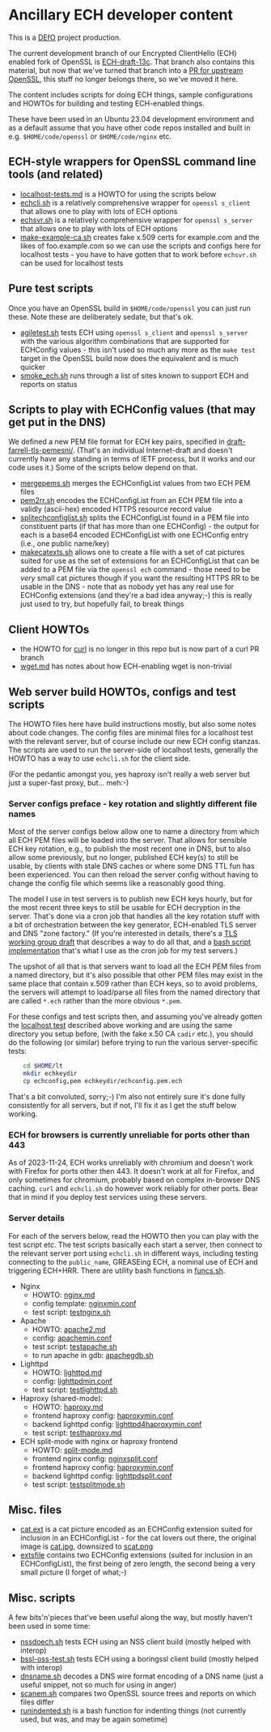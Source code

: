 # Ancillary ECH developer content

This is a [DEfO](https://defo.ie) project production.

The current development branch of our Encrypted ClientHello (ECH) enabled fork
of OpenSSL is
[ECH-draft-13c](https://github.com/sftcd/openssl/tree/ECH-draft-13c). That
branch also contains this material, but now that we've turned that branch into
a [PR for upstream OpenSSL](https://github.com/openssl/openssl/pull/22938),
this stuff no longer belongs there, so we've moved it here.

The content includes scripts for doing ECH things, sample configurations and
HOWTOs for building and testing ECH-enabled things.

These have been used in an Ubuntu 23.04 development environment and as a
default assume that you have other code repos installed and built in e.g.
``$HOME/code/openssl`` or ``$HOME/code/nginx`` etc. 

## ECH-style wrappers for OpenSSL command line tools (and related)

- [localhost-tests.md](howtos/localhost-tests.md) is a HOWTO for using the 
  scripts below
- [echcli.sh](scripts/echcli.sh) is a relatively comprehensive wrapper for ``openssl
  s_client`` that allows one to play with lots of ECH options
- [echsvr.sh](scripts/echsvr.sh) is a relatively comprehensive wrapper for ``openssl
  s_server`` that allows one to play with lots of ECH options
- [make-example-ca.sh](./scripts/make-example-ca.sh) creates fake x.509 certs for
  example.com and the likes of foo.example.com so we can use the scripts and
  configs here for localhost tests - you have to have gotten that to work before
  ``echsvr.sh`` can be used for localhost tests

## Pure test scripts

Once you have an OpenSSL build in ``$HOME/code/openssl`` you can just
run these. Note these are deliberately sedate, but that's ok.

- [agiletest.sh](scripts/agiletest.sh) tests ECH using ``openssl s_client`` and
  ``openssl s_server`` with the various algorithm combinations that are
  supported for ECHConfig values - this isn't used so much any more as 
  the ``make test`` target in the OpenSSL build now does the equivalent
  and is much quicker
- [smoke_ech.sh](scripts/smoke_ech.sh) runs through a list of sites known to support
  ECH and reports on status

## Scripts to play with ECHConfig values (that may get put in the DNS)

We defined a new PEM file format for ECH key pairs, specified in
[draft-farrell-tls-pemesni/](https://datatracker.ietf.org/doc/draft-farrell-tls-pemesni/).
(That's an individual Internet-draft and doesn't currently have any standing in
terms of IETF process, but it works and our code uses it.) 
Some of the scripts below depend on that.

- [mergepems.sh](scripts/mergepems.sh) merges the ECHConfigList values from two ECH PEM
  files
- [pem2rr.sh](scripts/pem2rr.sh) encodes the ECHConfigList from an ECH PEM file into a
  validly (ascii-hex) encoded HTTPS resource record value
- [splitechconfiglist.sh](scripts/splitechconfiglist.sh) splits the ECHConfigList found
  in a PEM file into constituent parts (if that has more than one ECHConfig) -
  the output for each is a base64 encoded ECHConfigList with one ECHConfig entry
  (i.e., one public name/key)
- [makecatexts.sh](scripts/makecatexts.sh) allows one to create a file with a set of cat
  pictures suited for use as the set of extensions for an ECHConfigList
  that can be added to a PEM file via the ``openssl ech`` command - those
  need to be *very* small cat pictures though if you want the resulting 
  HTTPS RR to be usable in the DNS - note that as nobody yet has any real use
  for ECHConfig extensions (and they're a bad idea anyway;-) this is really
  just used to try, but hopefully fail, to break things

## Client HOWTOs

- the HOWTO for
  [curl](https://github.com/sftcd/curl/blob/ECH-experimental/docs/ECH.md) is no
  longer in this repo but is now part of a curl PR branch
- [wget.md](howtos/wget.md) has notes about how ECH-enabling wget is
  non-trivial

## Web server build HOWTOs, configs and test scripts

The HOWTO files here have build instructions mostly, but also some notes about
code changes. The config files are minimal files for a localhost test with the
relevant server, but of course include our new ECH config stanzas. The scripts
are used to run the server-side of localhost tests, generally the HOWTO has a
way to use ``echcli.sh`` for the client side.

(For the pedantic amongst you, yes haproxy isn't really a web server but
just a super-fast proxy, but... meh:-)

### Server configs preface - key rotation and slightly different file names

Most of the server configs below allow one to name a directory from which all
ECH PEM files will be loaded into the server. That allows for sensible ECH key
rotation, e.g., to publish the most recent one in DNS, but to also allow some
previously, but no longer, published ECH key(s) to still be usable, by clients
with stale DNS caches or where some DNS TTL fun has been experienced. You can
then reload the server config without having to change the config file which
seems like a reasonably good thing.

The model I use in test servers is to publish new ECH keys hourly, but for the
most recent three keys to still be usable for ECH decryption in the server.
That's done via a cron job that handles all the key rotation stuff with a bit
of orchestration between the key generator, ECH-enabled TLS server and DNS
"zone factory." (If you're interested in details, there's a [TLS working group
draft](https://datatracker.ietf.org/doc/html/draft-ietf-tls-wkech) that
describes a way to do all that, and a [bash script
implementation](https://github.com/sftcd/wkesni/blob/master/wkech-04.sh) that's
what I use as the cron job for my test servers.)

The upshot of all that is that servers want to load all the ECH PEM files from
a named directory, but it's also possible that other PEM files may exist in the
same place that contain x.509 rather than ECH keys, so to avoid problems, the
servers will attempt to load/parse all files from the named directory that are
called ``*.ech`` rather than the more obvious ``*.pem``.

For these configs and test scripts then, and assuming you've already gotten the
[localhost test](howtos/localhost-tests.md) described above working and are using the
same directory you setup before, (with the fake x.50 CA ``cadir`` etc.), you
should do the following (or similar) before trying to run the various
server-specific tests:

```bash
    cd $HOME/lt
    mkdir echkeydir
    cp echconfig,pem echkeydir/echconfig.pem.ech
```

That's a bit convoluted, sorry;-) I'm also not entirely sure it's done fully
consistently for all servers, but if not, I'll fix it as I get the stuff below
working.

### ECH for browsers is currently unreliable for ports other than 443

As of 2023-11-24, ECH works unreliably with chromium and doesn't work with
Firefox for ports other then 443.  It doesn't work at all for Firefox, and
only sometimes for chromium, probably based on complex in-browser DNS caching.
``curl`` and ``echcli.sh`` do however work reliably for other ports. Bear
that in mind if you deploy test services using these servers.

### Server details

For each of the servers below, read the HOWTO then you can play with the test
script etc. The test scripts basically each start a server, then connect to the
relevant server port using ``echcli.sh`` in different ways, including testing
connecting to the ``public_name``, GREASEing ECH, a nominal use of ECH and
triggering ECH+HRR. There are utility bash functions in
[funcs.sh](./scripts/funcs.sh).

- Nginx
    - HOWTO: [nginx.md](howtos/nginx.md)
    - config template: [nginxmin.conf](configs/nginxmin.conf)
    - test script: [testnginx.sh](scripts/testnginx.sh)
- Apache
    - HOWTO: [apache2.md](howtos/apache2.md)
    - config: [apachemin.conf](configs/apachemin.conf)
    - test script: [testapache.sh](scripts/testapache.sh)
    - to run apache in gdb: [apachegdb.sh](scripts/apachegdb.sh)
- Lighttpd
    - HOWTO: [lighttpd.md](howtos/lighttpd.md)
    - config: [lighttpdmin.conf](configs/lighttpdmin.conf)
    - test script: [testlighttpd.sh](scripts/testlighttpd.sh)
- Haproxy (shared-mode):
    - HOWTO: [haproxy.md](howtos/haproxy.md)
    - frontend haproxy config: [haproxymin.conf](configs/haproxymin.conf)
    - backend lighttpd config: [lighttpd4haproxymin.conf](configs/lighttpd4haproxymin.conf)
    - test script: [testhaproxy.md](scripts/testhaproxy.sh)
- ECH split-mode with nginx or haproxy frontend
    - HOWTO: [split-mode.md](howtos/split-mode.md)
    - frontend nginx config: [nginxsplit.conf](configs/nginxsplit.conf)
    - frontend haproxy config: [haproxymin.conf](configs/haproxymin.conf)
    - backend lighttpd config: [lighttpdsplit.conf](configs/lighttpdsplit.conf)
    - test script: [testsplitmode.sh](scripts/testsplitmode.sh)

## Misc. files

- [cat.ext](misc/cat.ext) is a cat picture encoded as an ECHConfig extension suited
  for inclusion in an ECHConfigList - for the cat lovers out there, the
  original image is [cat.jpg](misc/cat.jpg), downsized to [scat.png](misc/scat.png)
- [extsfile](misc/extsfile) contains two ECHConfig extensions (suited for inclusion
  in an ECHConfigList), the first being of zero length, the second being a very
  small picture (I forget of what;-)

## Misc. scripts

A few bits'n'pieces that've been useful along the way, but mostly haven't been
used in some time:

- [nssdoech.sh](scripts/nssdoech.sh) tests ECH using an NSS client build (mostly helped
  with interop)
- [bssl-oss-test.sh](scripts/bssl-oss-test.sh) tests ECH using a boringssl client build
  (mostly helped with interop)
- [dnsname.sh](scripts/dnsname.sh) decodes a DNS wire format encoding of a DNS name
  (just a useful snippet, not so much for using in anger)
- [scanem.sh](scripts/scanem.sh) compares two OpenSSL source trees and reports on which
  files differ
- [runindented.sh](scripts/runindented.sh) is a bash function for indenting things (not
  currently used, but was, and may be again sometime)
